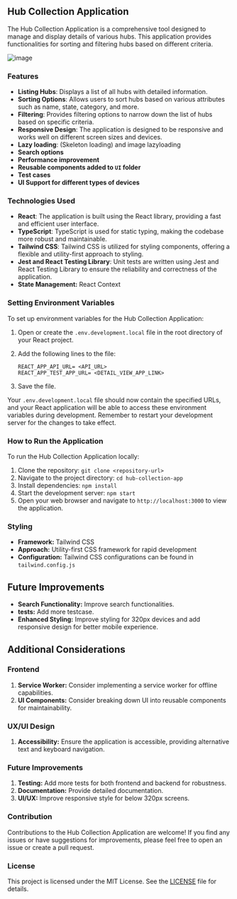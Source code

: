 
## Hub Collection Application

The Hub Collection Application is a comprehensive tool designed to manage and display details of various hubs. This application provides functionalities for sorting and filtering hubs based on different criteria.

![image](https://github.com/LowBP/hub-collection-app/assets/33143395/66414958-5da7-42ce-b28e-ea4f9416e78c)


### Features

- **Listing Hubs**: Displays a list of all hubs with detailed information.
- **Sorting Options**: Allows users to sort hubs based on various attributes such as name, state, category, and more.
- **Filtering**: Provides filtering options to narrow down the list of hubs based on specific criteria.
- **Responsive Design**: The application is designed to be responsive and works well on different screen sizes and devices.
- **Lazy loading**: (Skeleton loading) and image lazyloading
- **Search options**  
- **Performance improvement**
- **Reusable components added to `UI` folder**
- **Test cases**
- **UI Support for different types of devices**

### Technologies Used

- **React**: The application is built using the React library, providing a fast and efficient user interface.
- **TypeScript**: TypeScript is used for static typing, making the codebase more robust and maintainable.
- **Tailwind CSS**: Tailwind CSS is utilized for styling components, offering a flexible and utility-first approach to styling.
- **Jest and React Testing Library**: Unit tests are written using Jest and React Testing Library to ensure the reliability and correctness of the application.
- **State Management:** React Context

### Setting Environment Variables

To set up environment variables for the Hub Collection Application:

1. Open or create the `.env.development.local` file in the root directory of your React project.
2. Add the following lines to the file:

   ```dotenv
   REACT_APP_API_URL= <API_URL>
   REACT_APP_TEST_APP_URL= <DETAIL_VIEW_APP_LINK>
   ```

3. Save the file.

Your `.env.development.local` file should now contain the specified URLs, and your React application will be able to access these environment variables during development. Remember to restart your development server for the changes to take effect.

### How to Run the Application

To run the Hub Collection Application locally:

1. Clone the repository: `git clone <repository-url>`
2. Navigate to the project directory: `cd hub-collection-app`
3. Install dependencies: `npm install`
4. Start the development server: `npm start`
5. Open your web browser and navigate to `http://localhost:3000` to view the application.

### Styling
- **Framework:** Tailwind CSS
- **Approach:** Utility-first CSS framework for rapid development
- **Configuration:** Tailwind CSS configurations can be found in `tailwind.config.js`

## Future Improvements
- **Search Functionality:** Improve search functionalities.
- **tests:** Add more testcase.
- **Enhanced Styling:** Improve styling for 320px devices and add responsive design for better mobile experience.

## Additional Considerations  

### Frontend
1. **Service Worker:** Consider implementing a service worker for offline capabilities.
2. **UI Components:** Consider breaking down UI into reusable components for maintainability.

### UX/UI Design
1. **Accessibility:** Ensure the application is accessible, providing alternative text and keyboard navigation.


### Future Improvements
1. **Testing:** Add more tests for both frontend and backend for robustness.
2. **Documentation:** Provide detailed documentation.
3. **UI/UX:** Improve responsive style for below 320px screens.
   
### Contribution

Contributions to the Hub Collection Application are welcome! If you find any issues or have suggestions for improvements, please feel free to open an issue or create a pull request.

### License

This project is licensed under the MIT License. See the [LICENSE](./LICENSE) file for details.

